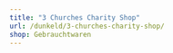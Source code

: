 ```yaml
---
title: "3 Churches Charity Shop"
url: /dunkeld/3-churches-charity-shop/
shop: Gebrauchtwaren
---
```

